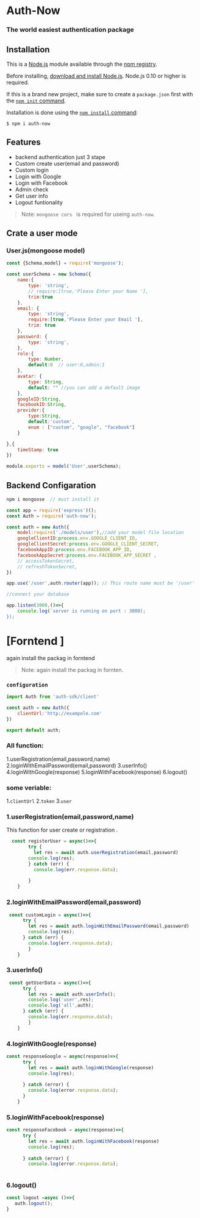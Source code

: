 # Auth-Now
### The world easiest authentication package


## Installation

This is a [Node.js](https://nodejs.org/en/) module available through the
[npm registry](https://www.npmjs.com/).

Before installing, [download and install Node.js](https://nodejs.org/en/download/).
Node.js 0.10 or higher is required.

If this is a brand new project, make sure to create a `package.json` first with
the [`npm init` command](https://docs.npmjs.com/creating-a-package-json-file).

Installation is done using the
[`npm install` command](https://docs.npmjs.com/getting-started/installing-npm-packages-locally):

```console
$ npm i auth-now
```
## Features

 - backend authentication just 3 stape
 - Custom create user(email and password)
 - Custom login
 - Login with Google 
 - Login with Facebook
 - Admin check
 - Get user info
 - Logout funtionality

> Note: `mongoose cors ` is required for useing `auth-now`.

## Crate a user mode
### User.js(mongoose model)

```js
const {Schema,model} = require('mongoose');

const userSchema = new Schema({
    name:{
        type: 'string',
        // require:[true,'Please Enter your Name '],
        trim:true
    },
    email: {
        type: 'string',
        require:[true,'Please Enter your Email '],
        trim: true
    },
    password: {
        type: 'string',
    },
    role:{
        type: Number,
        default:0  // user:0,admin:1
    },
    avatar: {
        type: String,
        default: "" //you can add a default image
    },
    googleID:String,
    facebookID:String,
    provider:{
        type:String,
        default:'custom',
        enum : ["custom", "google", "facebook"]
    }

},{
    timeStamp: true
})

module.exports = model('User',userSchema);
```

## Backend Configaration
```js
npm i mongoose  // must install it
```
```js
const app = require('express')();
const Auth = require('auth-now');

const auth = new Auth({
    model:require('./models/user'),//add your model file location
    googleClientID:process.env.GOOGLE_CLIENT_ID,
    googleClientSecret:process.env.GOOGLE_CLIENT_SECRET,
    facebookAppID:process.env.FACEBOOK_APP_ID,
    facebookAppSecret:process.env.FACEBOOK_APP_SECRET ,
    // accessTokenSecret,
    // refreshTokenSecret,
})

app.use('/user',auth.router(app)); // This route name must be '/user'

//connect your database

app.listen(3000,()=>{
    console.log(`server is running on port : 3000);
});
```


# [Forntend ]

again install the packag in forntend
> Note: again install the packag in fornten.
### `configuration`
```js
import Auth from 'auth-sdk/client'

const auth = new Auth({
    clientUrl:'http://exampole.com'
})

export default auth;
```
### All function:
1.userRegistration(email,password,name)
2.loginWithEmailPassword(email,password)
3.userInfo()
4.loginWithGoogle(response)
5.loginWithFacebook(response)
6.logout()

### some veriable:
1.`clientUrl`
2.`token`
3.`user`
### 1.userRegistration(email,password,name)
This function for user create or registration .
```js
  const registerUser = async()=>{
        try {
          let res = await auth.userRegistration(email,password)
        console.log(res);
        } catch (err) {
          console.log(err.response.data);
          
        }
    }
```

### 2.loginWithEmailPassword(email,password)
```js
 const customLogin = async()=>{
      try {
        let res = await auth.loginWithEmailPassword(email,password)
        console.log(res);
      } catch (err) {
        console.log(err.response.data);
        }
    }
```
### 3.userInfo()
```js
 const getUserData = async()=>{
      try {
        let res = await auth.userInfo();
        console.log('user',res);
        console.log('all',auth);
      } catch (err) {
        console.log(err.response.data);
        }
    }
```
### 4.loginWithGoogle(response)
```js
const responseGoogle = async(response)=>{
      try {
        let res = await auth.loginWithGoogle(response)
        console.log(res);
        
      } catch (error) {
        console.log(error.response.data);
      }
    }
```
### 5.loginWithFacebook(response)
```js
const responseFacebook = async(response)=>{
      try {
        let res = await auth.loginWithFacebook(response)
        console.log(res);
        
      } catch (error) {
        console.log(error.response.data);
     
```
### 6.logout()
```js
const logout =async ()=>{
   auth.logout();
}
```








